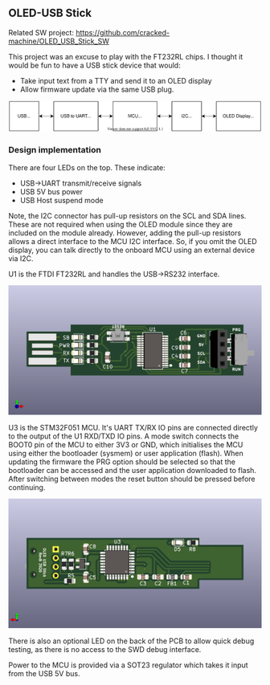 
 ## OLED-USB Stick

Related SW project: https://github.com/cracked-machine/OLED_USB_Stick_SW

This project was an excuse to play with the FT232RL chips. I thought it would be fun to have a USB stick device that would:

- Take input text from a TTY and send it to an OLED display
- Allow firmware update via the same USB plug.

![](docs/systemdesign/OledUsbStick_SystemOverview.svg)

### Design implementation

There are four LEDs on the top. These indicate:

- USB->UART transmit/receive signals
- USB 5V bus power
- USB Host suspend mode

Note, the I2C connector has pull-up resistors on the SCL and SDA lines. These are not required when using the OLED module since they are included on the module already. However, adding the pull-up resistors allows a direct interface to the MCU I2C interface. So, if you omit the OLED display, you can talk directly to the onboard MCU using an external device via I2C.

U1 is the FTDI FT232RL and handles the USB->RS232 interface.

![](docs/systemdesign/OLED_USB_Stick_3DPCB_Top1.png)

U3 is the STM32F051 MCU. It's UART TX/RX IO pins are connected directly to the output of the U1 RXD/TXD IO pins.  A mode switch connects the BOOT0 pin of the MCU to either 3V3 or GND, which initialises the MCU using either the bootloader (sysmem) or user application (flash). When updating the firmware the PRG option should be selected so that the bootloader can be accessed and the user application downloaded to flash. After switching between modes the reset button should be pressed before continuing.

![](docs/systemdesign/OLED_USB_Stick_3DPCB_Bottom.png)


There is also an optional LED on the back of the PCB to allow quick debug testing, as there is no access to the SWD debug interface.

Power to the MCU is provided via a SOT23 regulator which takes it input from the USB 5V bus.
